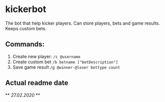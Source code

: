 # kickerbot
The bot that help kicker players. Can store players, bets and game results.
Keeps custom bets.
## Commands:
1) Create new player: ```/c @username```
2) Create custom bet ```/b betname ["betDescription"] ```
3) Save game result ```/g @winner-@loser bettype count```
## Actual readme date
** _27.02.2020_ **